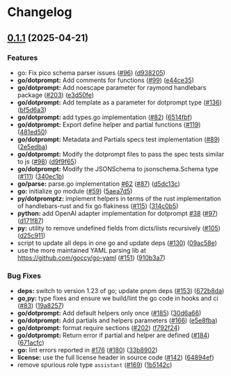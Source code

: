 # Changelog

## [0.1.1](https://github.com/hendrixmar/dotprompt/compare/dotprompt-go-v0.1.0...dotprompt-go-0.1.1) (2025-04-21)


### Features

* go: Fix pico schema parser issues ([#96](https://github.com/hendrixmar/dotprompt/issues/96)) ([d938205](https://github.com/hendrixmar/dotprompt/commit/d938205f28c96cd42a399797c121961d1d146344))
* **go/dotprompt:** Add comments for functions ([#99](https://github.com/hendrixmar/dotprompt/issues/99)) ([e44ce35](https://github.com/hendrixmar/dotprompt/commit/e44ce350803f67b39e006106656423e21ed2d850))
* **go/dotprompt:** Add noescape parameter for raymond handlebars package ([#203](https://github.com/hendrixmar/dotprompt/issues/203)) ([e3d50fe](https://github.com/hendrixmar/dotprompt/commit/e3d50fede7a75dad1631103f0402ec8a4f2a3bbb))
* **go/dotprompt:** Add template as a parameter for dotprompt type ([#136](https://github.com/hendrixmar/dotprompt/issues/136)) ([bf5d6a3](https://github.com/hendrixmar/dotprompt/commit/bf5d6a36d5999493e090be848014bf3f5a7ca54e))
* **go/dotprompt:** add types.go implementation ([#82](https://github.com/hendrixmar/dotprompt/issues/82)) ([6514fbf](https://github.com/hendrixmar/dotprompt/commit/6514fbf27c35ab60dea6968f167b103236da7a77))
* **go/dotprompt:** Export define helper and partial functions ([#119](https://github.com/hendrixmar/dotprompt/issues/119)) ([481ed50](https://github.com/hendrixmar/dotprompt/commit/481ed5034233f9158407a38a348c7b0a8cd88ff6))
* **go/dotprompt:** Metadata and Partials specs test implementation  ([#89](https://github.com/hendrixmar/dotprompt/issues/89)) ([2e5edba](https://github.com/hendrixmar/dotprompt/commit/2e5edbaec59923e2136472302ae5bc5c29d31957))
* **go/dotprompt:** Modify the dotprompt files to pass the spec tests similar to js ([#98](https://github.com/hendrixmar/dotprompt/issues/98)) ([d9f9f65](https://github.com/hendrixmar/dotprompt/commit/d9f9f6510b4612049c2a004dd530cae60ebd0398))
* **go/dotprompt:** Modify the JSONSchema to jsonschema.Schema type ([#111](https://github.com/hendrixmar/dotprompt/issues/111)) ([340ec1b](https://github.com/hendrixmar/dotprompt/commit/340ec1b1c36554043cf9ac0ad7c423161971f202))
* **go/parse:** parse.go implementation [#62](https://github.com/hendrixmar/dotprompt/issues/62) ([#87](https://github.com/hendrixmar/dotprompt/issues/87)) ([d5dc13c](https://github.com/hendrixmar/dotprompt/commit/d5dc13c0bf0437875a3b133511ffed474a8b3bf9))
* **go:** initialize go module ([#59](https://github.com/hendrixmar/dotprompt/issues/59)) ([5aea7d5](https://github.com/hendrixmar/dotprompt/commit/5aea7d5bb8ffe030b9dc267156886b1c946f693d))
* **py/dotpromptz:** implement helpers in terms of the rust implementation of handlebars-rust and fix go flakiness ([#115](https://github.com/hendrixmar/dotprompt/issues/115)) ([314c0b5](https://github.com/hendrixmar/dotprompt/commit/314c0b5182aaad25bf4cfccb8207faa60f63256f))
* **python:** add OpenAI adapter implementation for dotprompt [#38](https://github.com/hendrixmar/dotprompt/issues/38) ([#97](https://github.com/hendrixmar/dotprompt/issues/97)) ([d171f87](https://github.com/hendrixmar/dotprompt/commit/d171f8792ecf08f446e18ea3bbd5309cafa1d8a3))
* **py:** utility to remove undefined fields from dicts/lists recursively ([#105](https://github.com/hendrixmar/dotprompt/issues/105)) ([d25c911](https://github.com/hendrixmar/dotprompt/commit/d25c911bc1e84e5691b961a4c38a8bcd73c80aa0))
* script to update all deps in one go and update deps ([#130](https://github.com/hendrixmar/dotprompt/issues/130)) ([09ac58e](https://github.com/hendrixmar/dotprompt/commit/09ac58e4512fae817a63f731ac0db80967842436))
* use the more maintained YAML parsing lib at https://github.com/goccy/go-yaml ([#151](https://github.com/hendrixmar/dotprompt/issues/151)) ([910b3a7](https://github.com/hendrixmar/dotprompt/commit/910b3a72f3756296c3b01b96936a5bc4c9fa88ef))


### Bug Fixes

* **deps:** switch to version 1.23 of go; update pnpm deps ([#153](https://github.com/hendrixmar/dotprompt/issues/153)) ([672b8da](https://github.com/hendrixmar/dotprompt/commit/672b8da68e784abd17a14f9f1f292d9b65b88a80))
* **go,py:** type fixes and ensure we build/lint the go code in hooks and ci ([#83](https://github.com/hendrixmar/dotprompt/issues/83)) ([19a8257](https://github.com/hendrixmar/dotprompt/commit/19a8257f4f73b776229d5324a0366fd9a79c20aa))
* **go/dotprompt:** Add default helpers only once ([#185](https://github.com/hendrixmar/dotprompt/issues/185)) ([30d6a66](https://github.com/hendrixmar/dotprompt/commit/30d6a6673f4406c496d35b812c2cb664b81d06c6))
* **go/dotprompt:** Add partials and helpers parameters ([#166](https://github.com/hendrixmar/dotprompt/issues/166)) ([e5e8fba](https://github.com/hendrixmar/dotprompt/commit/e5e8fba19c9a2d5f2b9b73c758f759883baf79e4))
* **go/dotprompt:** format require sections ([#202](https://github.com/hendrixmar/dotprompt/issues/202)) ([f792f24](https://github.com/hendrixmar/dotprompt/commit/f792f2402fd72b75f1afcebaa9f336f69915fddc))
* **go/dotprompt:** Return error if partial and helper are defined ([#184](https://github.com/hendrixmar/dotprompt/issues/184)) ([671acfc](https://github.com/hendrixmar/dotprompt/commit/671acfc2c0b3bc4c9f5ae50b4c5a89422d54fa50))
* **go:** lint errors reported in [#176](https://github.com/hendrixmar/dotprompt/issues/176) ([#180](https://github.com/hendrixmar/dotprompt/issues/180)) ([33b8902](https://github.com/hendrixmar/dotprompt/commit/33b89021a268c376a5aa48c79fe52b5d6d548ec4))
* **license:** use the full license header in source code ([#142](https://github.com/hendrixmar/dotprompt/issues/142)) ([64894ef](https://github.com/hendrixmar/dotprompt/commit/64894ef898876b861c6c244d522f634cd8fcc842))
* remove spurious role type `assistant` ([#169](https://github.com/hendrixmar/dotprompt/issues/169)) ([1b5142c](https://github.com/hendrixmar/dotprompt/commit/1b5142c4a7ad20ef722d438cefa0b93a82d7adbb))
